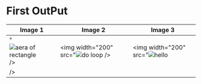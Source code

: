 
# First OutPut
| Image 1 | Image 2 | Image 3 |
|---------|---------|---------|
"![aera of rectangle](https://github.com/user-attachments/assets/e3085c97-5c93-4f63-8ebb-708c88c85521) /> | <img width="200" src="![do loop](https://github.com/user-attachments/assets/9e26106c-7d80-4e13-85f0-deaf44d3f4cc) /> | <img width="200" src="![hello](https://github.com/user-attachments/assets/7fe1caea-37ef-45de-ab20-46a6600cbb32)
 /> |

